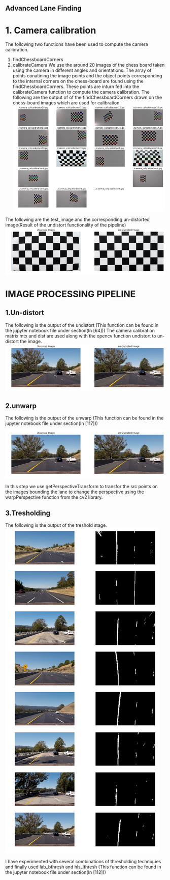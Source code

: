 ## Advanced Lane Finding

# 1. Camera calibration 
 The following two functions have been used to compute the camera calibration.
 1. findChessboardCorners 
 2. calibrateCamera 
 We use the around 20 images of the chess board taken using the camera in different angles and orientations.
 The array of points  conatining the image points and the object points corresponding to the internal corners on the chess-board are found using the findChessboardCorners. These points are inturn fed into the calibrateCamera function to compute the camera calibration.
 The following are the output of of the findChessboardCorners drawn on the chess-board images which are used for calibration.
 ![alt tag](https://github.com/raghu467/Advanced_lane_detection_p4/blob/master/Readme_images/1.Draw_corners.png)
 
 
 The following are the test_image and the corresponding un-distorted image(Result of the undistort functionality of the pipeline)
 ![alt tag](https://github.com/raghu467/Advanced_lane_detection_p4/blob/master/Readme_images/2.1chess_board_undistort.png)
 
 
 # IMAGE PROCESSING PIPELINE
 
 
 ## 1.Un-distort 
 The following is the output of the undistort (This function can be found in the jupyter notebook file under section(In [64]))
 The camera calibration matrix mtx and dist are used along with the opencv function undistort to un-distort the image.
 ![alt tag](https://github.com/raghu467/Advanced_lane_detection_p4/blob/master/Readme_images/3.%20Distor_un_Distort.png)
 
 

## 2.unwarp
 The following is the output of the unwarp (This function can be found in the jupyter notebook file under section(In [117]))
 
 ![alt tag](https://github.com/raghu467/Advanced_lane_detection_p4/blob/master/Readme_images/3.%20Distor_un_Distort.png)
 
 In this step we use getPerspectiveTransform to transfor the src points on the images bounding the lane to change the perspective using  the warpPerspective function from the  cv2 library.
 
## 3.Tresholding 
The following is the output of the treshold stage.
 ![alt tag](https://github.com/raghu467/Advanced_lane_detection_p4/blob/master/Readme_images/5.pipeline_output_all_images.png)
 
 I have experimented with several combinations of thresholding techniques and finally used lab_bthresh and hls_lthresh (This function can be found in the jupyter notebook file under section(In [112]))


 
